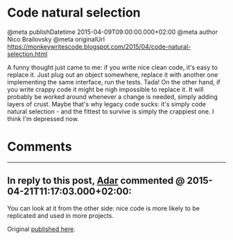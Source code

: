 # Code natural selection

@meta publishDatetime 2015-04-09T09:00:00.000+02:00
@meta author Nico Brailovsky
@meta originalUrl https://monkeywritescode.blogspot.com/2015/04/code-natural-selection.html

A funny thought just came to me: if you write nice clean code, it's easy to replace it. Just plug out an object somewhere, replace it with another one implementing the same interface, run the tests. Tada! On the other hand, if you write crappy code it might be nigh impossible to replace it. It will probably be worked around whenever a change is needed, simply adding layers of crust. Maybe that's why legacy code sucks: it's simply code natural selection - and the fittest to survive is simply the crappiest one. I think I'm depressed now.


# Comments

---
## In reply to this post, [Adar]() commented @ 2015-04-21T11:17:03.000+02:00:

You can look at it from the other side: nice code is more likely to be replicated and used in more projects.

Original [published here](md_blog/2015/0409_Codenaturalselection.md).
